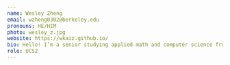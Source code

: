 ```yaml
---
name: Wesley Zheng
email: wzheng0302@berkeley.edu
pronouns: HE/HIM
photo: wesley_z.jpg
website: https://wkaiz.github.io/
bio: Hello! I’m a senior studying applied math and computer science from Irvine, and this is my second time teaching Data 8. I’m excited to see y’all in office hours and discussion sections ;)
role: UCS2
---
```

